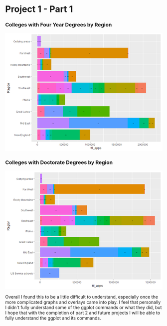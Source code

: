 # Project 1 - Part 1

### Colleges with Four Year Degrees by Region
![](pic.jpeg)

### Colleges with Doctorate Degrees by Region
![](pic2.jpeg)

Overall I found this to be a little difficult to understand, especially once the more complicated graphs and overlays came into play. I feel that personally I didn't fully understand some of the ggplot commands or what they did, but I hope that with the completion of part 2 and future projects I will be able to fully understand the ggplot and its commands. 
